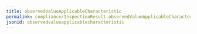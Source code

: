 ```yaml
---
title: observedValueApplicableCharacteristic
permalink: compliance/InspectionResult.observedValueApplicableCharacteristic.html
jsonid: observedvalueapplicablecharacteristic
---
```

